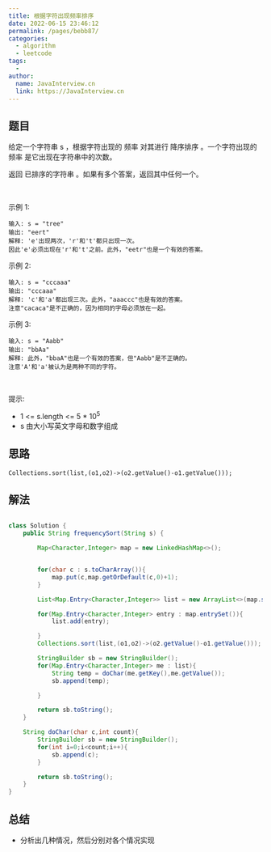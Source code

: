 ```yaml
---
title: 根据字符出现频率排序
date: 2022-06-15 23:46:12
permalink: /pages/bebb87/
categories:
  - algorithm
  - leetcode
tags:
  - 
author: 
  name: JavaInterview.cn
  link: https://JavaInterview.cn
---
```


## 题目
给定一个字符串 s ，根据字符出现的 频率 对其进行 降序排序 。一个字符出现的 频率 是它出现在字符串中的次数。

返回 已排序的字符串 。如果有多个答案，返回其中任何一个。

 

示例 1:

    输入: s = "tree"
    输出: "eert"
    解释: 'e'出现两次，'r'和't'都只出现一次。
    因此'e'必须出现在'r'和't'之前。此外，"eetr"也是一个有效的答案。
示例 2:

    输入: s = "cccaaa"
    输出: "cccaaa"
    解释: 'c'和'a'都出现三次。此外，"aaaccc"也是有效的答案。
    注意"cacaca"是不正确的，因为相同的字母必须放在一起。
示例 3:

    输入: s = "Aabb"
    输出: "bbAa"
    解释: 此外，"bbaA"也是一个有效的答案，但"Aabb"是不正确的。
    注意'A'和'a'被认为是两种不同的字符。
 

提示:

- 1 <= s.length <= 5 * 10<sup>5</sup>
- s 由大小写英文字母和数字组成


## 思路

    Collections.sort(list,(o1,o2)->(o2.getValue()-o1.getValue()));

## 解法
```java

class Solution {
    public String frequencySort(String s) {

        Map<Character,Integer> map = new LinkedHashMap<>();


        for(char c : s.toCharArray()){
            map.put(c,map.getOrDefault(c,0)+1);
        }

        List<Map.Entry<Character,Integer>> list = new ArrayList<>(map.size());

        for(Map.Entry<Character,Integer> entry : map.entrySet()){
            list.add(entry);

        }
        Collections.sort(list,(o1,o2)->(o2.getValue()-o1.getValue()));

        StringBuilder sb = new StringBuilder();
        for(Map.Entry<Character,Integer> me : list){
            String temp = doChar(me.getKey(),me.getValue());
            sb.append(temp);

        }

        return sb.toString();
    }

    String doChar(char c,int count){
        StringBuilder sb = new StringBuilder();
        for(int i=0;i<count;i++){
            sb.append(c);
        }

        return sb.toString();
    }
}

```

## 总结

- 分析出几种情况，然后分别对各个情况实现 
